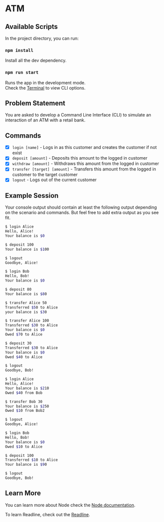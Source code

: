 # ATM

## Available Scripts

In the project directory, you can run:

### `npm install`

Install all the dev dependency.

### `npm run start`

Runs the app in the development mode.\
Check the [Terminal](http://localhost:3000) to view CLI options.

## Problem Statement

You are asked to develop a Command Line Interface (CLI) to simulate an interaction of an ATM with a retail bank.

## Commands

- [x] `login [name]` - Logs in as this customer and creates the customer if not exist
- [x] `deposit [amount]` - Deposits this amount to the logged in customer
- [x] `withdraw [amount]` - Withdraws this amount from the logged in customer
- [x] `transfer [target] [amount]` - Transfers this amount from the logged in customer to the target customer
- [x] `logout` - Logs out of the current customer

## Example Session

Your console output should contain at least the following output depending on the scenario and commands. But feel free 
to add extra output as you see fit.

```bash
$ login Alice
Hello, Alice!
Your balance is $0

$ deposit 100
Your balance is $100

$ logout
Goodbye, Alice!

$ login Bob
Hello, Bob!
Your balance is $0

$ deposit 80
Your balance is $80

$ transfer Alice 50
Transferred $50 to Alice
your balance is $30

$ transfer Alice 100
Transferred $30 to Alice
Your balance is $0
Owed $70 to Alice

$ deposit 30
Transferred $30 to Alice
Your balance is $0
Owed $40 to Alice

$ logout
Goodbye, Bob!

$ login Alice
Hello, Alice!
Your balance is $210
Owed $40 from Bob

$ transfer Bob 30
Your balance is $250
Owed $10 from Bob2

$ logout
Goodbye, Alice!

$ login Bob
Hello, Bob!
Your balance is $0
Owed $10 to Alice

$ deposit 100
Transferred $10 to Alice
Your balance is $90

$ logout
Goodbye, Bob!
```

## Learn More

You can learn more about Node check the [Node documentation](https://nodejs.org/en/).

To learn Readline, check out the [Readline](https://nodejs.org/api/readline.html).
